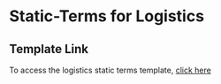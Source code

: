 # Static-Terms for Logistics

## Template Link

To access the logistics static terms template, [click here](https://docs.google.com/document/d/1OxpyUxgr2DJgnf1UlGI-dkXl14YUJo6kJ7LjOMvFeHg/edit#heading=h.351xby3pmtbd)
